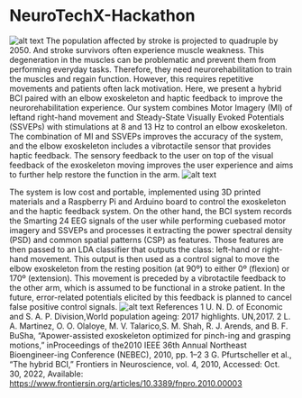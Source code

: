 # NeuroTechX-Hackathon

![alt text](https://github.com/davidmartinez13/neuroexon-by-brAIniacs-NeuroTechX-Hackathon/blob/main/readme_files/neuroexon_logo.png)
The population affected by stroke is projected to quadruple by 2050. And stroke survivors
often experience muscle weakness. This degeneration in the muscles can be problematic and
prevent them from performing everyday tasks. Therefore, they need neurorehabilitation to
train the muscles and regain function. However, this requires repetitive movements and
patients often lack motivation.
Here, we present a hybrid BCI paired with an elbow exoskeleton and haptic feedback to
improve the neurorehabilitation experience. Our system combines Motor Imagery (MI) of leftand right-hand movement and Steady-State Visually Evoked Potentials (SSVEPs) with
stimulations at 8 and 13 Hz to control an elbow exoskeleton. The combination of MI and SSVEPs
improves the accuracy of the system, and the elbow exoskeleton includes a vibrotactile sensor
that provides haptic feedback. The sensory feedback to the user on top of the visual feedback
of the exoskeleton moving improves the user experience and aims to further help restore the
function in the arm.
![alt text](https://github.com/davidmartinez13/neuroexon-by-brAIniacs-NeuroTechX-Hackathon/blob/main/readme_files/electronics.jpeg)

The system is low cost and portable, implemented using 3D printed materials and a Raspberry
Pi and Arduino board to control the exoskeleton and the haptic feedback system. On the other
hand, the BCI system records the Smarting 24 EEG signals of the user while performing cuebased motor imagery and SSVEPs and processes it extracting the power spectral density (PSD)
and common spatial patterns (CSP) as features. Those features are then passed to an LDA
classifier that outputs the class: left-hand or right-hand movement. This output is then used as
a control signal to move the elbow exoskeleton from the resting position (at 90º) to either 0º
(flexion) or 170º (extension). This movement is preceded by a vibrotactile feedback to the other
arm, which is assumed to be functional in a stroke patient. In the future, error-related potentials
elicited by this feedback is planned to cancel false positive control signals.
![alt text](https://github.com/davidmartinez13/neuroexon-by-brAIniacs-NeuroTechX-Hackathon/blob/main/readme_files/setup.jpeg)
References
1 U. N. D. of Economic and S. A. P. Division,World population ageing: 2017 highlights. UN,2017.
2 L. A. Martinez, O. O. Olaloye, M. V. Talarico,S. M. Shah, R. J. Arends, and B. F. BuSha, “Apower-assisted
exoskeleton optimized for pinch-ing and grasping motions,” inProceedings of the2010 IEEE 36th Annual
Northeast Bioengineer-ing Conference (NEBEC), 2010, pp. 1–2
3 G. Pfurtscheller et al., “The hybrid BCI,” Frontiers in Neuroscience, vol. 4, 2010, Accessed: Oct. 30,
2022, Available: https://www.frontiersin.org/articles/10.3389/fnpro.2010.00003